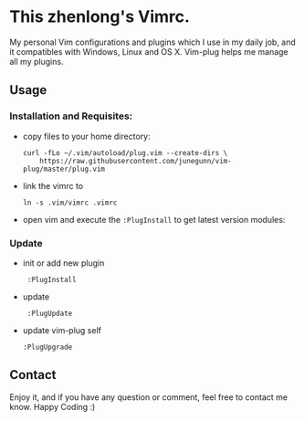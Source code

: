 This zhenlong's Vimrc.
=========================
My personal Vim configurations and plugins which I use in my daily job,
and it compatibles with Windows, Linux and OS X. Vim-plug helps me manage all my plugins.

## Usage

### Installation and Requisites:

* copy files to your home directory:

   ```
   curl -fLo ~/.vim/autoload/plug.vim --create-dirs \
       https://raw.githubusercontent.com/junegunn/vim-plug/master/plug.vim
   ```

* link the vimrc to

   ```
   ln -s .vim/vimrc .vimrc
   ```

* open vim and execute the `:PlugInstall` to get latest version modules:


### Update

* init or add new plugin

   ```
    :PlugInstall
   ```

* update

   ```
    :PlugUpdate
   ```

* update vim-plug self

    ```
    :PlugUpgrade
    ```

## Contact

Enjoy it, and if you have any question or comment, feel free to contact me know.
Happy Coding :)
